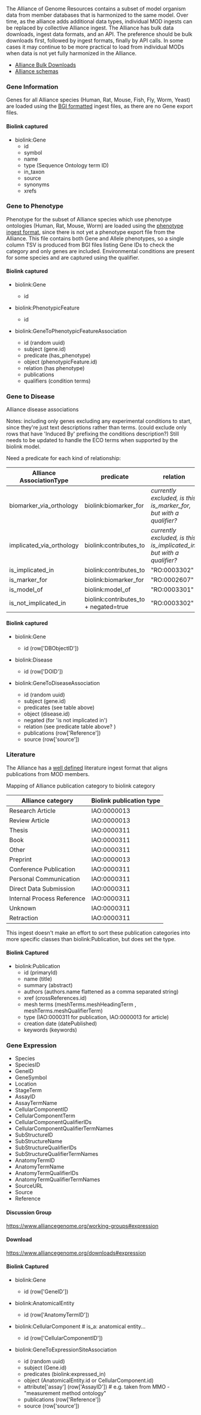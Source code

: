 The Alliance of Genome Resources contains a subset of model organism data from member databases that is harmonized to the same model. Over time, as the alliance adds additional data types, individual MOD ingests can be replaced by collective Alliance ingest. The Alliance has bulk data downloads, ingest data formats, and an API. The preference should be bulk downloads first, followed by ingest formats, finally by API calls. In some cases it may continue to be more practical to load from individual MODs when data is not yet fully harmonized in the Alliance.

* [Alliance Bulk Downloads](https://www.alliancegenome.org/downloads)
* [Alliance schemas](https://github.com/alliance-genome/agr_schemas)

### Gene Information

Genes for all Alliance species (Human, Rat, Mouse, Fish, Fly, Worm, Yeast) are loaded using the [BGI formatted](https://github.com/alliance-genome/agr_schemas/tree/master/ingest/gene) ingest files, as there are no Gene export files.

#### Biolink captured

* biolink:Gene
    * id
    * symbol
    * name
    * type (Sequence Ontology term ID)
    * in_taxon
    * source
    * synonyms
    * xrefs

### Gene to Phenotype

Phenotype for the subset of Alliance species which use phenotype ontologies (Human, Rat, Mouse, Worm) are loaded using the [phenotype ingest format](https://github.com/alliance-genome/agr_schemas/tree/master/ingest/phenotype), since there is not yet a phenotype export file from the Alliance. This file contains both Gene and Allele phenotypes, so a single column TSV is produced from BGI files listing Gene IDs to check the category and only genes are included. Environmental conditions are present for some species and are captured using the qualifier.

#### Biolink captured

* biolink:Gene
    * id 

* biolink:PhenotypicFeature
    * id

* biolink:GeneToPhenotypicFeatureAssociation
    * id (random uuid)
    * subject (gene.id)
    * predicate (has_phenotype)
    * object (phenotypicFeature.id)
    * relation (has phenotype)
    * publications
    * qualifiers (condition terms)

### Gene to Disease

Alliance disease associations 

Notes: 
including only genes
excluding any experimental conditions to start, since they're just text descriptions rather than terms.  (could exclude only rows that have 'Induced By' prefixing the conditions description?)
Still needs to be updated to handle the ECO terms when supported by the biolink model.

Need a predicate for each kind of relationship:

| Alliance AssociationType | predicate | relation | 
|  ----------------------- | --------- | ------- |
| biomarker_via_orthology  | biolink:biomarker_for |_currently excluded, is this is_marker_for, but with a qualifier?_ |
| implicated_via_orthology  | biolink:contributes_to | _currently excluded, is this is_implicated_in, but with a qualifier?_ |
| is_implicated_in | biolink:contributes_to | "RO:0003302" |
| is_marker_for | biolink:biomarker_for | "RO:0002607" |
| is_model_of | biolink:model_of | "RO:0003301" |
| is_not_implicated_in | biolink:contributes_to + negated=true | "RO:0003302"|

#### Biolink captured

* biolink:Gene
    * id (row['DBObjectID'])

* biolink:Disease
    * id (row['DOID'])

* biolink:GeneToDiseaseAssociation
    * id (random uuid)
    * subject (gene.id)
    * predicates (see table above)
    * object (disease.id)
    * negated (for 'is not implicated in')
    * relation (see predicate table above? )
    * publications (row['Reference'])
    * source (row['source'])

### Literature

The Alliance has a [well defined](https://github.com/alliance-genome/agr_schemas/tree/master/ingest/resourcesAndReferences) literature ingest format that aligns publications from MOD members. 

Mapping of Alliance publication category to biolink category

| Alliance category          | Biolink publication type |
|----------------------------|--------------------------| 
| Research Article           | IAO:0000013              |
| Review Article             | IAO:0000013              |
| Thesis                     | IAO:0000311              |
| Book                       | IAO:0000311              |
| Other                      | IAO:0000311              |
| Preprint                   | IAO:0000013              |
| Conference Publication     | IAO:0000311              |
| Personal Communication     | IAO:0000311              |
| Direct Data Submission     | IAO:0000311              |
| Internal Process Reference | IAO:0000311              |
| Unknown                    | IAO:0000311              |
| Retraction                 | IAO:0000311              |

This ingest doesn't make an effort to sort these publication categories into more specific classes than biolink:Publication, but does set the type.

#### Biolink Captured

* biolink:Publication
    * id (primaryId) 
    * name (title)
    * summary (abstract)
    * authors (authors.name flattened as a comma separated string)
    * xref (crossReferences.id)
    * mesh terms (meshTerms.meshHeadingTerm , meshTerms.meshQualifierTerm)
    * type (IAO:0000311 for publication, IAO:0000013 for article)
    * creation date (datePublished)
    * keywords (keywords)

### Gene Expression

* Species
* SpeciesID
* GeneID
* GeneSymbol
* Location
* StageTerm
* AssayID
* AssayTermName
* CellularComponentID
* CellularComponentTerm
* CellularComponentQualifierIDs
* CellularComponentQualifierTermNames
* SubStructureID
* SubStructureName
* SubStructureQualifierIDs
* SubStructureQualifierTermNames
* AnatomyTermID
* AnatomyTermName
* AnatomyTermQualifierIDs
* AnatomyTermQualifierTermNames
* SourceURL
* Source
* Reference

#### Discussion Group

https://www.alliancegenome.org/working-groups#expression

#### Download

https://www.alliancegenome.org/downloads#expression

#### Biolink Captured

* biolink:Gene
    * id (row['GeneID'])

* biolink:AnatomicalEntity
    * id (row['AnatomyTermID'])

* biolink:CellularComponent  # is_a: anatomical entity...
    * id (row['CellularComponentID'])

* biolink:GeneToExpressionSiteAssociation
    * id (random uuid)
    * subject (Gene.id)
    * predicates (biolink:expressed_in)
    * object (AnatomicalEntity.id or CellularComponent.id)
    * attribute['assay'] (row['AssayID'])  # e.g. taken from MMO - "measurement method ontology"
    * publications (row['Reference'])
    * source (row['source'])